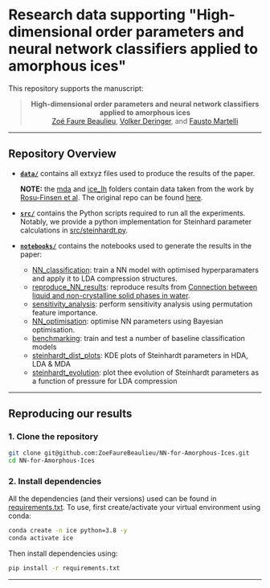 # Research data supporting "High-dimensional order parameters and neural network classifiers applied to amorphous ices"

This repository supports the manuscript:

<div align="center">

> **High-dimensional order parameters and neural network classifiers applied to amorphous ices**\
> [Zoé Faure Beaulieu](https://twitter.com/ZFaureBeaulieu), [Volker Deringer](http://deringer.chem.ox.ac.uk), and [Fausto Martelli]()

</div>

---
## Repository Overview

* **[`data/`](data)** contains all extxyz files used to produce the results of the paper.

    **NOTE:** the [mda](data/mda/) and [ice_Ih](data/ice_Ih/) folders contain data taken from the work by[ Rosu-Finsen et al](https://www.science.org/doi/10.1126/science.abq2105). The original repo can be found [here](https://doi.org/10.17863/CAM.78718).
* **[`src/`](scripts)** contains the Python scripts required to run all the experiments. Notably, we provide a python implementation for Steinhard parameter calculations in [src/steinhardt.py](src/steinhardt.py).
* **[`notebooks/`](notebooks)** contains the notebooks used to generate the results in the paper:
    - [NN_classification](notebooks/NN_classification.ipynb): train a NN model with optimised hyperparamaters and apply it to LDA compression structures.
    - [reproduce_NN_results](notebooks/reproduce_NN_results.ipynb): reproduce results from [Connection between liquid and non-crystalline solid phases in water](https://doi.org/10.1063/5.0018923).
    - [sensitivity_analysis](notebooks/sensitivity_analysis.ipynb): perform sensitivity analysis using permutation feature importance.
    - [NN_optimisation](notebooks/NN_optimisation.ipynb): optimise NN parameters using Bayesian optimisation.
    - [benchmarking](notebooks/benchmarking.ipynb): train and test a number of baseline classification models
    - [steinhardt_dist_plots](notebooks/steinhardt_dist_plots.ipynb): KDE plots of Steinhardt parameters in HDA, LDA & MDA
    - [steinhardt_evolution](notebooks/steinhardt_evolution.ipynb): plot thee evolution of Steinhardt parameters as a function of pressure for LDA compression

---

## Reproducing our results

### **1. Clone the repository**
```bash
git clone git@github.com:ZoeFaureBeaulieu/NN-for-Amorphous-Ices.git
cd NN-for-Amorphous-Ices
```

### **2. Install dependencies**
All the dependencies (and their versions) used can be found in [requirements.txt](requirements.txt). To use, first create/activate your virtual environment using conda:
```bash
conda create -n ice python=3.8 -y
conda activate ice
```
Then install dependencies using:
```bash
pip install -r requirements.txt
```
---
